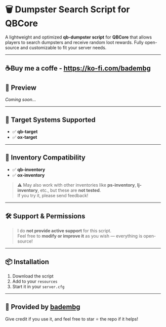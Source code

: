 # 🗑️ Dumpster Search Script for QBCore

A lightweight and optimized **qb-dumpster script** for **QBCore** that allows players to search dumpsters and receive random loot rewards. Fully open-source and customizable to fit your server needs.

---
**☕Buy me a coffe - https://ko-fi.com/badembg**
---

## 🎥 Preview
*Coming soon...*

---

## 🎯 Target Systems Supported
- ✅ **qb-target**
- ✅ **ox-target**

---

## 🎒 Inventory Compatibility
- ✅ **qb-inventory**
- ✅ **ox-inventory**

> ⚠️ May also work with other inventories like **ps-inventory**, **lj-inventory**, etc., but these are **not tested**.  
If you try it, please send feedback!

---

## 🛠️ Support & Permissions
> I do **not provide active support** for this script.  
Feel free to **modify or improve it** as you wish — everything is open-source!

---

## 📦 Installation
1. Download the script
2. Add to your `resources`
3. Start it in your `server.cfg`

---

## 👤 Provided by [badembg](https://github.com/badembg)
Give credit if you use it, and feel free to star ⭐ the repo if it helps!
